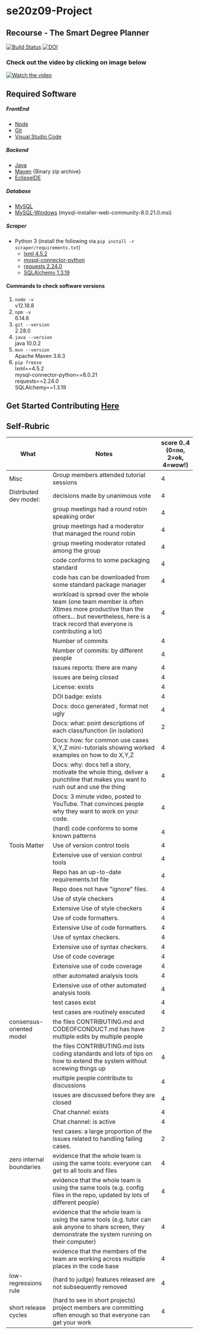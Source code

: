 # se20z09-Project
## Recourse - The Smart Degree Planner
[![Build Status](https://travis-ci.com/se20z09/se20z09-Project.svg?branch=master)](https://travis-ci.com/se20z09/se20z09-Project)   [![DOI](https://zenodo.org/badge/293668834.svg)](https://zenodo.org/badge/latestdoi/293668834)

### Check out the video by clicking on image below
[![Watch the video](https://img.youtube.com/vi/bXHF39NtZzY/0.jpg)](https://www.youtube.com/watch?v=bXHF39NtZzY)
## Required Software
##### FrontEnd
* [Node](https://nodejs.org/en/download/)
* [Git](https://git-scm.com/downloads)
* [Visual Studio Code](https://code.visualstudio.com/download)
##### Backend
* [Java](https://www.oracle.com/java/technologies/java-archive-javase10-downloads.html)
* [Maven](https://maven.apache.org/download.cgi) {Binary zip archive}
* [EclipseIDE](https://www.eclipse.org/downloads/)
##### Database
* [MySQL](https://dev.mysql.com/downloads/)
* [MySQL-Windows](https://dev.mysql.com/downloads/windows/installer/8.0.html) (mysql-installer-web-community-8.0.21.0.msi)
##### Scraper
* Python 3 (install the following via `pip install -r scraper/requirements.txt`)
    * [lxml 4.5.2](https://pypi.org/project/lxml/)
    * [mysql-connector-python](https://dev.mysql.com/doc/connector-python/en/)
    * [requests 2.24.0](https://requests.readthedocs.io/en/master/)
    * [SQLAlchemy 1.3.19](https://www.sqlalchemy.org)

#### Commands to check software versions
1. `node -v` <br/>
  v12.18.8
2. `npm -v` <br/>
  6.14.6
3. `git --version` <br/>
  2.28.0
4. `java --version` <br/>
  java 10.0.2
5. `mvn --version` <br/>
  Apache Maven 3.6.3
6. `pip freeze` <br/>
  lxml==4.5.2  
  mysql-connector-python==8.0.21  
  requests==2.24.0  
  SQLAlchemy==1.3.19  

## Get Started Contributing [Here](https://github.com/se20z09/se20z09-Project/wiki/Get-Started-with-Schedule-Optimizer)<br>

## Self-Rubric
|What | Notes|score 0..4<br>(0=no, 2=ok, 4=wow!)|
|-----|------|------|
|Misc | Group members attended tutorial sessions|4|
|Distrbuted dev model: | decisions made by unanimous vote|4|
|| group meetings had a round robin speaking order|4|
|| group meetings had a moderator that managed the round robin|4|
|| group meeting moderator rotated among  the group|4|
|| code conforms to some packaging standard|4|
|| code has can be downloaded from some standard package manager|4|
| |workload is spread over the whole team (one team member is often Xtimes more productive than the others... but nevertheless, here is a track record that everyone is contributing a lot)|4|
|| Number of commits|4|
|| Number of commits: by different people|4|
|| Issues reports: there are many|4|
||  issues are being  closed|4|
|| License: exists|4|
|| DOI badge: exists |4|
||Docs: doco generated , format not ugly |4|
||Docs: what: point descriptions of each class/function (in isolation) |2|
||Docs: how: for common use cases X,Y,Z mini-tutorials showing worked examples on how to do X,Y,Z|4|
||Docs: why: docs tell a story, motivate the whole thing, deliver a punchline that makes you want to rush out and use the thing|4|
||Docs: 3 minute video, posted to YouTube. That convinces people why they want to work on your code.|4|
|| (hard) code conforms to some known patterns |4|
|Tools Matter| Use of version control tools|4|
|| Extensive use of version control tools |4|
|| Repo has an up-to-date requirements.txt file|4|
|| Repo does not have "ignore" files.|4|
||Use of  style checkers |4|
||Extensive Use of  style checkers |4|
|| Use of code  formatters. |4|
|| Extensive Use of code  formatters. |4|
|| Use of syntax checkers. |4|
|| Extensive use of syntax checkers. |4|
|| Use of code coverage |4|
|| Extensive use of code coverage |4|
|| other automated analysis tools|4|
|| Extensive use of  other automated analysis tools|4|
|| test cases exist|4|
|| test cases are routinely executed|4|
| consensus-oriented model| the files CONTRIBUTING.md and CODEOFCONDUCT.md has have multiple edits by multiple people|2|
| | the files CONTRIBUTING.md lists coding standards and lots of tips on how to extend the system without screwing things up|4|
| | multiple people contribute to discussions|4|
|| issues are discussed before they are closed|4|
|| Chat channel: exists|4|
|| Chat channel: is active |4|
|| test cases: a large proportion of the issues related to handling failing cases.|2|
| zero internal boundaries | evidence that the whole team is using the same tools: everyone can get to all tools and files|4|
| | evidence that the whole team is using the same tools (e.g. config files in the repo, updated by lots of different people)|4|
| | evidence that the whole team is using the same tools (e.g. tutor can ask anyone to share screen, they demonstrate the system running on their computer)|4|
| | evidence that the members of the team are working across multiple places in the code base|4|
| low-regressions rule | (hard to judge) features released are not subsequently removed|4|
|short release cycles | (hard to see in short projects) project members are committing often enough so that everyone can get your work|4|
